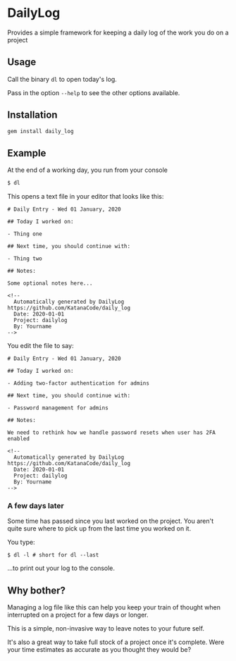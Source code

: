 # DailyLog

Provides a simple framework for keeping a daily log of the work you do on a project

## Usage

Call the binary `dl` to open today's log.

Pass in the option `--help` to see the other options available.

## Installation

``` bash
gem install daily_log
```

## Example

At the end of a working day, you run from your console

``` bash
$ dl
```

This opens a text file in your editor that looks like this:

``` text
# Daily Entry - Wed 01 January, 2020

## Today I worked on:

- Thing one

## Next time, you should continue with:

- Thing two

## Notes:

Some optional notes here...

<!--
  Automatically generated by DailyLog https://github.com/KatanaCode/daily_log
  Date: 2020-01-01
  Project: dailylog
  By: Yourname
-->
```

You edit the file to say:

``` text
# Daily Entry - Wed 01 January, 2020

## Today I worked on:

- Adding two-factor authentication for admins

## Next time, you should continue with:

- Password management for admins

## Notes:

We need to rethink how we handle password resets when user has 2FA enabled

<!--
  Automatically generated by DailyLog https://github.com/KatanaCode/daily_log
  Date: 2020-01-01
  Project: dailylog
  By: Yourname
-->
```

### A few days later

Some time has passed since you last worked on the project. You aren't quite sure where to pick up from the last time you worked on it.

You type:

```
$ dl -l # short for dl --last
```

...to print out your log to the console.

## Why bother?

Managing a log file like this can help you keep your train of thought when interrupted on a project for a few days or longer.

This is a simple, non-invasive way to leave notes to your future self.

It's also a great way to take full stock of a project once it's complete. Were your time estimates as accurate as you thought they would be?
